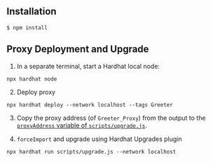 ## Installation

```shell script
$ npm install
```

## Proxy Deployment and Upgrade

1. In a separate terminal, start a Hardhat local node:
```
npx hardhat node
```

2. Deploy proxy
```
npx hardhat deploy --network localhost --tags Greeter
```

3. Copy the proxy address (of `Greeter_Proxy`) from the output to the [`proxyAddress` variable of `scripts/upgrade.js`](https://github.com/ericglau/hardhat-deployer/blob/master/scripts/upgrade.js#L5).

4. `forceImport` and upgrade using Hardhat Upgrades plugin
```
npx hardhat run scripts/upgrade.js --network localhost  
```
